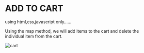 # ADD TO CART 

using html,css,javascript only......

Using the map method, we will add items to the cart and delete the individual item from the cart.

![cart](https://github.com/saithra/AddToCart-js/assets/149575617/4caf60bd-17e1-412f-ae73-aecf937b9382)
